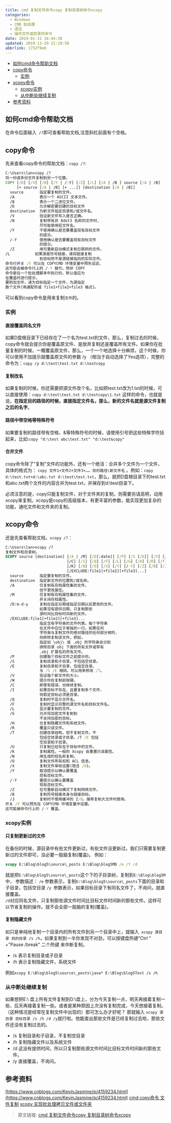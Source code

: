 ```yaml
---
title: cmd 复制文件命令copy 复制目录树命令xcopy
categories: 
  - Windows
  - CMD 批处理
  - 语法
  - 操作文件或目录的命令
date: 2019-01-31 16:44:38
updated: 2019-11-29 21:19:58
abbrlink: 1752f9e6
---
```

<div id='my_toc'>

- [如何cmd命令帮助文档](/blog/1752f9e6/#如何cmd命令帮助文档)
- [copy命令](/blog/1752f9e6/#copy命令)
    - [实例](/blog/1752f9e6/#实例)
- [xcopy命令](/blog/1752f9e6/#xcopy命令)
    - [xcopy实例](/blog/1752f9e6/#xcopy实例)
    - [从中断处继续复制](/blog/1752f9e6/#从中断处继续复制)
- [参考资料](/blog/1752f9e6/#参考资料)

</div>
<!--more-->
<script>if (navigator.platform.search('arm')==-1){document.getElementById('my_toc').style.display = 'none';}</script>

<!--end-->
## 如何cmd命令帮助文档 ##
在命令后面输入` /?`即可查看帮助文档,注意斜杠前面有个空格。
## copy命令 ##
先来查看copy命令的帮助文档：`copy /?`:
```bat
C:\Users\lan>copy /?
将一份或多份文件复制到另一个位置。
COPY [/D] [/V] [/N] [/Y | /-Y] [/Z] [/L] [/A | /B ] source [/A | /B]
     [+ source [/A | /B] [+ ...]] [destination [/A | /B]]
  source       指定要复制的文件。
  /A           表示一个 ASCII 文本文件。
  /B           表示一个二进位文件。
  /D           允许解密要创建的目标文件
  destination  为新文件指定目录和/或文件名。
  /V           验证新文件写入是否正确。
  /N           复制带有非 8dot3 名称的文件时，
               尽可能使用短文件名。
  /Y           不使用确认是否要覆盖现有目标文件
               的提示。
  /-Y          使用确认是否要覆盖现有目标文件
               的提示。
  /Z           用可重新启动模式复制已联网的文件。
/L           如果源是符号链接，请将链接复制
               到目标而不是源链接指向的实际文件。
命令行开关 /Y 可以在 COPYCMD 环境变量中预先设定。
这可能会被命令行上的 /-Y 替代。除非 COPY
命令是在一个批处理脚本中执行的，默认值应为
在覆盖时进行提示。
要附加文件，请为目标指定一个文件，为源指定
数个文件(用通配符或 file1+file2+file3 格式)。
```
可以看到copy命令是用来复制`文件`的。
### 实例 ###
#### 直接覆盖同名文件 ####
如果D盘根目录下已经存在了一个名为test.txt的文件，那么，复制过去的时候，copy命令就会提示你是覆盖原文件、是放弃复制还是覆盖所有文件。如果你在批量复制的时候，一概覆盖原文件，那么，一个一个地选择十分麻烦，这个时候，你可以使用不加提示就覆盖原文件的参数 /y （相当于自动选择了Yes选项），完整的命令为：`copy /y d:\test\test.txt d:\testcopy` 
#### 复制改名 ####
如果复制的时候，你还需要把源文件改个名，比如把test.txt改为1.txt的时候，可以直接使用：`copy d:\test\test.txt d:\testcopy\1.txt` 这样的命令，也就是说，**在指定目的路径的时候，直接指定文件名，那么，新的文件名就是源文件复制之后的名字**。 
#### 路径中带空格等特殊符号 ####
如果要复制的路径带有空格、&等特殊符号的时候，请使用引号把这些特殊字符括起来，比如:`copy "d:\test abc\test.txt" "d:\test&copy"`
#### 合并文件 ####
copy命令除了“复制”文件的功能外，还有一个绝活：合并多个文件为一个文件，具体的格式为：
`copy 文件1+文件2+文件3+…… 目的路径\新文件名` 。例如：`copy d:\test.txt+d:\abc.txt d:\test\test.txt`，那么，就把D盘根目录下的test.txt和abc.txt两个文件的内容合并为test.txt，并保存到d:\test目录下。 

必须注意的是，copy只能复制文件，对于文件夹的复制，则需要另请高明，动用xcopy来复制。xcopy是copy的高级版本，有更丰富的参数，能实现更加复杂的功能，通吃文件和文件夹的复制。
## xcopy命令 ##
还是先查看帮助文档，`xcopy /?`：
```bat
C:\Users\lan>xcopy /?
复制文件和目录树。
XCOPY source [destination] [/A | /M] [/D[:date]] [/P] [/S [/E]] [/V] [/W]
                           [/C] [/I] [/Q] [/F] [/L] [/G] [/H] [/R] [/T] [/U]
                           [/K] [/N] [/O] [/X] [/Y] [/-Y] [/Z] [/B] [/J]
                           [/EXCLUDE:file1[+file2][+file3]...]
  source       指定要复制的文件。
  destination  指定新文件的位置和/或名称。
  /A           仅复制有存档属性集的文件，
               但不更改属性。
  /M           仅复制有存档属性集的文件，
               并关闭存档属性。
  /D:m-d-y     复制在指定日期或指定日期以后更改的文件。
               如果没有提供日期，只复制那些
               源时间比目标时间新的文件。
  /EXCLUDE:file1[+file2][+file3]...
               指定含有字符串的文件列表。每个字符串
               在文件中应位于单独的一行。如果任何
               字符串与复制文件的绝对路径的任何部分相符，
               则排除复制该文件。例如，
               指定如 \obj\ 或 .obj 的字符串会分别
               排除目录 obj 下面的所有文件或带有
               .obj 扩展名的所有文件。
  /P           创建每个目标文件之前提示你。
  /S           复制目录和子目录，不包括空目录。
  /E           复制目录和子目录，包括空目录。
               与 /S /E 相同。可以用来修改 /T。
  /V           验证每个新文件的大小。
  /W           提示你在复制前按键。
  /C           即使有错误，也继续复制。
  /I           如果目标不存在，且要复制多个文件，
               则假定目标必须是目录。
  /Q           复制时不显示文件名。
  /F           复制时显示完整的源文件名和目标文件名。
  /L           显示要复制的文件。
  /G           允许将加密文件复制到
               不支持加密的目标。
  /H           也复制隐藏文件和系统文件。
  /R           覆盖只读文件。
  /T           创建目录结构，但不复制文件。不
               包括空目录或子目录。/T /E 包括
               空目录和子目录。
  /U           只复制已经存在于目标中的文件。
  /K           复制属性。一般的 Xcopy 会重置只读属性。
  /N           用生成的短名称复制。
  /O           复制文件所有权和 ACL 信息。
  /X           复制文件审核设置(隐含 /O)。
  /Y           取消提示以确认要覆盖
               现有目标文件。
  /-Y          要提示以确认要覆盖
               现有目标文件。
  /Z           在可重新启动模式下复制网络文件。
  /B           复制符号链接本身与链接目标。
  /J           复制时不使用缓冲的 I/O。推荐复制大文件时使用。
开关 /Y 可以预先在 COPYCMD 环境变量中设置。
这可能被命令行上的 /-Y 覆盖。
```


### xcopy实例 ###
#### 只复制更新过的文件 ####
在备份的时候，源目录中有些文件更新过，有些文件没更新过。我们只需要复制更新过的文件即可，没必要一股脑复制(覆盖)。
例如：
```bat
xcopy E:\Blog\blog5\source\_posts E:\Blog\blog5MD /e /Y /d
```
就是把`E:\Blog\blog5\source\_posts`这个下的子目录树，复制到`E:\Blog\blog5M`中，
参数描述：
`/e` 参数表示，复制`E:\Blog\blog5\source\_posts`下面的目录和子目录，包括空目录
`/y `参数表示，如果目标目录下有同名文件了，不询问，就直接覆盖。   
`/d`对应同名文件，只复制那些源文件时间比目标文件时间新的那些文件。这样可以节省复制的操作。就不会全部一股脑的复制(覆盖)。
#### 复制隐藏文件 ####
如只是单纯地复制一个目录内的所有文件到另一个目录中上，就输入` xcopy 源目录 目的目录 /s /h`，如果复制到一半你发现不对劲，可以按键盘热键“Ctrl " +"Pause /break" 二个热键 来中断复制。
- /s 表示复制目录或子目录
- /h 表示复制隐藏文件，系统文件

例如`xcopy E:\Blog\blog5\source\_posts\java* E:\Blog\blog5Test /s /h`
### 从中断处继续复制 ###
如果想把E:\ 盘上所有文件复制到D:\盘上，分为今天复制一点，明天再接着复制一些，后天再接着复制一些。或者是某种原因上次没有复制完成，今天想接着复制。（这种情况是经常在复制文件中出现的）那可怎么办才好呢？
那就输入 `xcopy 源目录 目标目录 /s /h /d /y`就行啦。他能查出那些文件是已经复制过去啦，那些文件还没有复制过去的。

- /s 复制目录和子目录，不复制空目录
- /h 复制隐藏文件以及系统文件
- /d 这没有提供时间，所以只复制那些源文件时间比目标文件时间新的那些文件。
- /y 直接覆盖，不询问。

## 参考资料 ##
[https://www.cnblogs.com/KevinJasmine/p/4159234.html](https://www.cnblogs.com/KevinJasmine/p/4159234.html)
[cmd copy命令 文件复制](https://www.jb51.net/article/18981.htm)
[xcopy 实现批处理拷贝文件或文件夹](https://www.jb51.net/article/29055.htm)
>原文链接: [cmd 复制文件命令copy 复制目录树命令xcopy](https://lanlan2017.github.io/blog/1752f9e6/)
